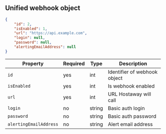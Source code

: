 ## Unified webhook object

```json
{
    "id": 2,
    "isEnabled": 1,
    "url": "https://api.example.com",
    "login": null,
    "password": null,
    "alertingEmailAddress": null
}
```

| Property                | Required | Type   | Description                  |
|-------------------------|----------|--------|------------------------------| 
| `id`                    | yes      | int    | Identifier of webhook object |
| `isEnabled`             | yes      | int    | Is webhook enabled           |
| `url`                   | yes      | int    | URL Hostaway will call       |
| `login`                 | no       | string | Basic auth login             |
| `password`              | no       | string | Basic auth password          |
| `alertingEmailAddress`  | no       | string | Alert email address          |
